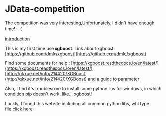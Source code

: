 # JData-competition
The competition was very interesting,Unfortunately, I didn't have enough time! :（

[introduction](http://www.datafountain.cn/#/competitions/247/data-intro)

This is my first time use **xgboost**.
Link about xgboost:  [https://github.com/dmlc/xgboost](https://github.com/dmlc/xgboost)

Find some documents for help :
[https://xgboost.readthedocs.io/en/latest/](https://xgboost.readthedocs.io/en/latest/)
[http://qkxue.net/info/214420/XGBoost](http://qkxue.net/info/214420/XGBoost)
and a [guide to parameter](https://www.analyticsvidhya.com/blog/2016/03/complete-guide-parameter-tuning-xgboost-with-codes-python/)

Also, I find it's troublesome to install some python libs for windows, in which condition pip doesn't work, like... xgboost!

Luckly, I found this website including all common python libs, whl type file.[click here](http://www.lfd.uci.edu/~gohlke/pythonlibs/)
